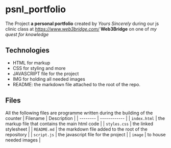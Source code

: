# psnl_portfolio

The Project **a personal portfolio** created by *Yours Sincerely* during our js clinic class at *<https://www.web3bridge.com/>* **Web3Bridge** on one of  *my quest for knowledge*

## Technologies

* HTML for markup
* CSS for styling and more
* JAVASCRIPT file for the project
* IMG for holding all needed images
* README: the markdown file attached to the root of the repo.

## Files

All the following files are programme written during the building of the counter
| Filename | Description |
| -------- | ------------ |
| `index.html` | the markup file that contains the main html code |
| `styles.css` | the linked stylesheet |
| `README.md` | the markdown file added to the root of the repository |
| `script.js` | the javascript file for the project |
| `image` | to house needed images |
